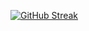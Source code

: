 [![GitHub Streak](https://github-readme-streak-stats.herokuapp.com?user=MaegIins&theme=dark&hide_border=true&date_format=j%20M%5B%20Y%5D)](https://git.io/streak-stats)
